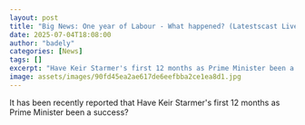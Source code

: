 ```yaml
---
layout: post
title: "Big News: One year of Labour - What happened? (Latestscast Live)"
date: 2025-07-04T18:08:00
author: "badely"
categories: [News]
tags: []
excerpt: "Have Keir Starmer's first 12 months as Prime Minister been a success?"
image: assets/images/90fd45ea2ae617de6eefbba2ce1ea8d1.jpg
---
```


It has been recently reported that Have Keir Starmer's first 12 months as Prime Minister been a success?

